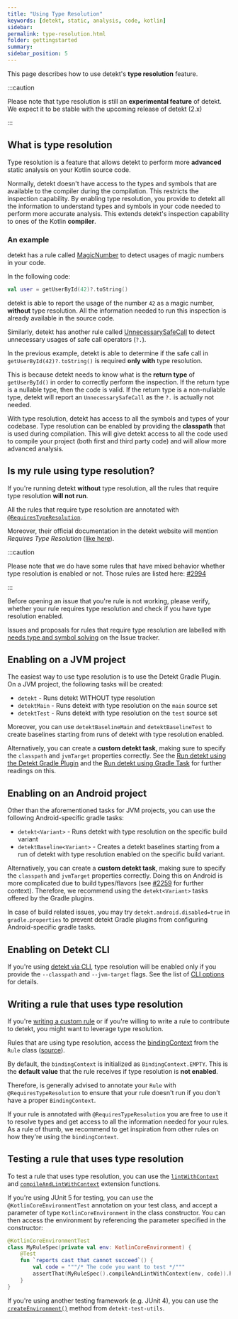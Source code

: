 ```yaml
---
title: "Using Type Resolution"
keywords: [detekt, static, analysis, code, kotlin]
sidebar: 
permalink: type-resolution.html
folder: gettingstarted
summary:
sidebar_position: 5
---
```


This page describes how to use detekt's **type resolution** feature.

:::caution

Please note that type resolution is still an **experimental feature** of detekt. We expect it to be stable with the upcoming release of detekt (2.x)

:::

## What is type resolution

Type resolution is a feature that allows detekt to perform more **advanced** static analysis on your Kotlin source code. 

Normally, detekt doesn't have access to the types and symbols that are available to the compiler during the compilation. This restricts the inspection capability.
By enabling type resolution, you provide to detekt all the information to understand types and symbols in your code needed to perform more accurate analysis. This extends detekt's inspection capability to ones of the Kotlin **compiler**.

### An example

detekt has a rule called [MagicNumber](/docs/rules/style#magicnumber) to detect usages of magic numbers in your code. 

In the following code:

```kotlin
val user = getUserById(42)?.toString()
```

detekt is able to report the usage of the number `42` as a magic number, **without** type resolution. All the information needed to run this inspection is already available in the source code.

Similarly, detekt has another rule called [UnnecessarySafeCall](/docs/rules/potential-bugs#unnecessarysafecall) to detect unnecessary usages of safe call operators (`?.`).

In the previous example, detekt is able to determine if the safe call in `getUserById(42)?.toString()` is required **only with** type resolution. 

This is because detekt needs to know what is the **return type** of `getUserById()` in order to correctly perform the inspection. If the return type is a nullable type, then the code is valid. If the return type is a non-nullable type, detekt will report an `UnnecessarySafeCall` as the `?.` is actually not needed.

With type resolution, detekt has access to all the symbols and types of your codebase. Type resolution can be enabled by providing the **classpath** that is used during compilation. This will give detekt access to all the code used to compile your project (both first and third party code) and will allow more advanced analysis.

## Is my rule using type resolution?

If you're running detekt **without** type resolution, all the rules that require type resolution **will not run**.

All the rules that require type resolution are annotated with [`@RequiresTypeResolution`](https://github.com/detekt/detekt/search?q=%40RequiresTypeResolution). 

Moreover, their official documentation in the detekt website will mention _Requires Type Resolution_ ([like here](/docs/rules/potential-bugs#unnecessarysafecall)).

:::caution

Please note that we do have some rules that have mixed behavior whether type resolution is enabled or not. Those rules are listed here: [#2994](https://github.com/detekt/detekt/issues/2994)

:::

Before opening an issue that you're rule is not working, please verify, whether your rule requires type resolution and check if you have type resolution enabled.

Issues and proposals for rules that require type resolution are labelled with [needs type and symbol solving](https://github.com/detekt/detekt/labels/needs%20type%20and%20symbol%20solving) on the Issue tracker.

## Enabling on a JVM project

The easiest way to use type resolution is to use the Detekt Gradle Plugin. On a JVM project, the following tasks will be created:

- `detekt` - Runs detekt WITHOUT type resolution
- `detektMain` - Runs detekt with type resolution on the `main` source set
- `detektTest` - Runs detekt with type resolution on the `test` source set

Moreover, you can use `detektBaselineMain` and `detektBaselineTest` to create baselines starting from runs of detekt with type resolution enabled.

Alternatively, you can create a **custom detekt task**, making sure to specify the `classpath` and `jvmTarget` properties correctly. See the [Run detekt using the Detekt Gradle Plugin](/docs/gettingstarted/gradle) and the [Run detekt using Gradle Task](/docs/gettingstarted/gradletask) for further readings on this.

## Enabling on an Android project

Other than the aforementioned tasks for JVM projects, you can use the following Android-specific gradle tasks:

- `detekt<Variant>` - Runs detekt with type resolution on the specific build variant
- `detektBaseline<Variant>` - Creates a detekt baselines starting from a run of detekt with type resolution enabled on the specific build variant.

Alternatively, you can create a **custom detekt task**, making sure to specify the `classpath` and `jvmTarget` properties correctly.
Doing this on Android is more complicated due to build types/flavors (see [#2259](https://github.com/detekt/detekt/issues/2259) for further context).
Therefore, we recommend using the `detekt<Variant>` tasks offered by the Gradle plugins.

In case of build related issues, you may try `detekt.android.disabled=true` in `gradle.properties` to prevent detekt
Gradle plugins from configuring Android-specific gradle tasks.

## Enabling on Detekt CLI

If you're using [detekt via CLI](/docs/gettingstarted/cli), type resolution will be enabled only if you provide the `--classpath` and
`--jvm-target` flags. See the list of [CLI options](/docs/gettingstarted/cli#use-the-cli) for details.

## Writing a rule that uses type resolution

If you're [writing a custom rule](/docs/introduction/extensions) or if you're willing to write a rule to contribute to detekt, you might want to leverage type resolution.

Rules that are using type resolution, access the [bindingContext](https://github.com/JetBrains/kotlin/blob/master/compiler/frontend/src/org/jetbrains/kotlin/resolve/BindingContext.java)
from the `Rule` class ([source](https://github.com/detekt/detekt/blob/main/detekt-api/src/main/kotlin/io/gitlab/arturbosch/detekt/api/Rule.kt#L40)).

By default, the `bindingContext` is initialized as `BindingContext.EMPTY`. This is the **default value** that the rule receives if type resolution is **not enabled**.

Therefore, is generally advised to annotate your `Rule` with `@RequiresTypeResolution` to ensure that your rule doesn't run if you don't have a proper `BindingContext`.

If your rule is annotated with `@RequiresTypeResolution` you are free to use it to resolve types and get access to all the information needed for your rules. As a rule of thumb, we recommend to get inspiration from other rules on how they're using the `bindingContext`.

## Testing a rule that uses type resolution

To test a rule that uses type resolution, you can use the [`lintWithContext`](https://github.com/detekt/detekt/blob/d3546ff0d539d57e7a502dacbf66e91587fff098/detekt-test/src/main/kotlin/io/gitlab/arturbosch/detekt/test/RuleExtensions.kt#L40-L44) and [`compileAndLintWithContext`](https://github.com/detekt/detekt/blob/cd659ce8737fb177caf140f46f73a1a86b22be56/detekt-test/src/main/kotlin/io/gitlab/arturbosch/detekt/test/RuleExtensions.kt#L63-L72) extension functions.

If you're using JUnit 5 for testing, you can use the `@KotlinCoreEnvironmentTest` annotation on your test class, and
accept a parameter of type `KotlinCoreEnvironment` in the class constructor. You can then access the environment by
referencing the parameter specified in the constructor:

```kotlin
@KotlinCoreEnvironmentTest
class MyRuleSpec(private val env: KotlinCoreEnvironment) {
    @Test
    fun `reports cast that cannot succeed`() {
        val code = """/* The code you want to test */"""
        assertThat(MyRuleSpec().compileAndLintWithContext(env, code)).hasSize(1)
    }
}
```

If you're using another testing framework (e.g. JUnit 4), you can use the [`createEnvironment()`](https://github.com/detekt/detekt/blob/cd659ce8737fb177caf140f46f73a1a86b22be56/detekt-test-utils/src/main/kotlin/io/github/detekt/test/utils/KotlinCoreEnvironmentWrapper.kt#L26-L31) method from `detekt-test-utils`.
